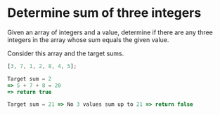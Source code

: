 # Determine sum of three integers

Given an array of integers and a value, determine if there are any three integers in the array whose sum equals the given value.

Consider this array and the target sums.

```js
[3, 7, 1, 2, 8, 4, 5];

Target sum = 2
=> 5 + 7 + 8 = 20
=> return true

Target sum = 21 => No 3 values sum up to 21 => return false
```
